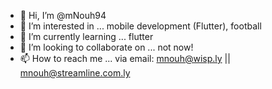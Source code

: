 - 👋 Hi, I’m @mNouh94
- 👀 I’m interested in ... mobile development (Flutter), football
- 🌱 I’m currently learning ... flutter
- 💞️ I’m looking to collaborate on ... not now!
- 📫 How to reach me ... via email: mnouh@wisp.ly || mnouh@streamline.com.ly

<!---
mNouh94/mNouh94 is a ✨ special ✨ repository because its `README.md` (this file) appears on your GitHub profile.
You can click the Preview link to take a look at your changes.
--->
